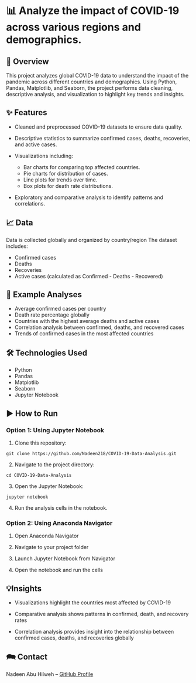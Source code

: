 # 📊 Analyze the impact of COVID-19 across various regions and demographics.

## 📝 Overview
This project analyzes global COVID-19 data to understand the impact of the pandemic across different countries and demographics. Using Python, Pandas, Matplotlib, and Seaborn, the project performs data cleaning, descriptive analysis, and visualization to highlight key trends and insights.

## ✨ Features
- Cleaned and preprocessed COVID-19 datasets to ensure data quality.
- Descriptive statistics to summarize confirmed cases, deaths, recoveries, and active cases.
- Visualizations including:

    * Bar charts for comparing top affected countries.
    * Pie charts for distribution of cases.
    * Line plots for trends over time.
    * Box plots for death rate distributions.

- Exploratory and comparative analysis to identify patterns and correlations.

## 📈 Data
Data is collected globally and organized by country/region
The dataset includes:
- Confirmed cases 
- Deaths 
- Recoveries 
- Active cases (calculated as Confirmed - Deaths - Recovered)

## 🔎 Example Analyses 
- Average confirmed cases per country 
- Death rate percentage globally 
- Countries with the highest average deaths and active cases 
- Correlation analysis between confirmed, deaths, and recovered cases 
- Trends of confirmed cases in the most affected countries

## 🛠️ Technologies Used 
- Python 
- Pandas 
- Matplotlib 
- Seaborn 
- Jupyter Notebook

## ▶️ How to Run
### Option 1: Using Jupyter Notebook
1. Clone this repository:

`git clone https://github.com/Nadeen218/COVID-19-Data-Analysis.git `

2. Navigate to the project directory:

`cd COVID-19-Data-Analysis`

3. Open the Jupyter Notebook:

`jupyter notebook`

4. Run the analysis cells in the notebook.

### Option 2: Using Anaconda Navigator
1. Open Anaconda Navigator

2. Navigate to your project folder

3. Launch Jupyter Notebook from Navigator

4. Open the notebook and run the cells

## 💡Insights
- Visualizations highlight the countries most affected by COVID-19

- Comparative analysis shows patterns in confirmed, death, and recovery rates

- Correlation analysis provides insight into the relationship between confirmed cases, deaths, and recoveries globally 

## 🗪 Contact
 Nadeen Abu Hilweh – [GitHub Profile](https://github.com/Nadeen218)

